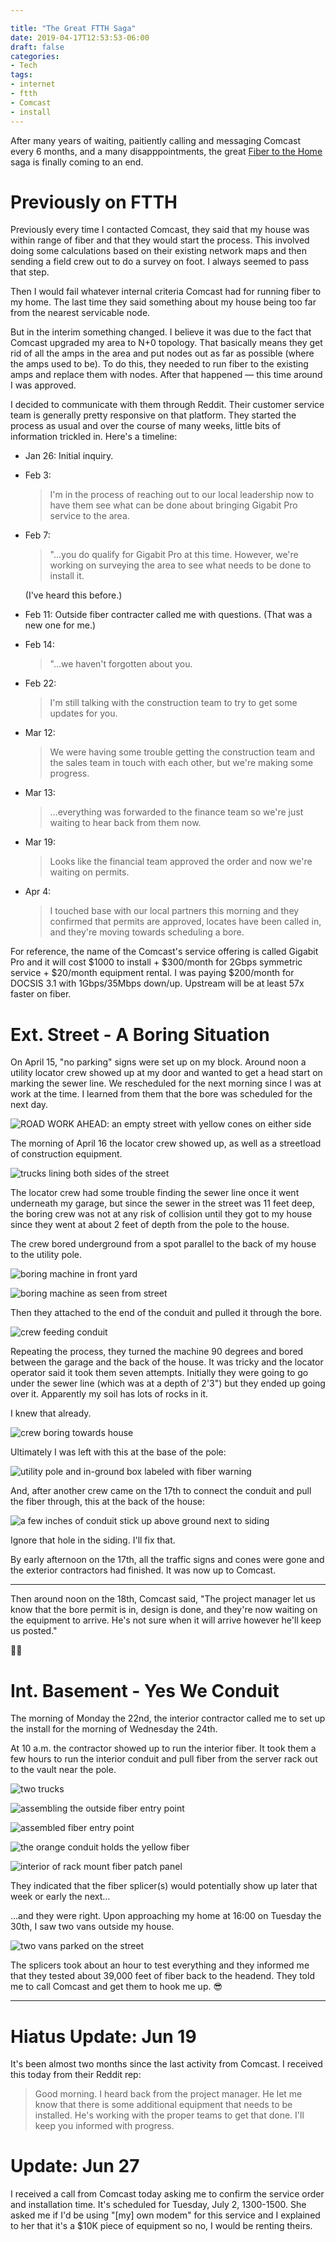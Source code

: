 ```yaml
---

title: "The Great FTTH Saga"
date: 2019-04-17T12:53:53-06:00
draft: false
categories:
- Tech
tags:
- internet
- ftth
- Comcast
- install
---
```


After many years of waiting, paitiently calling and messaging Comcast every 6 months, and a many disapppointments, the great [Fiber to the Home](https://en.wikipedia.org/wiki/Fiber_to_the_x) saga is finally coming to an end.

<!--more-->

# Previously on FTTH

Previously every time I contacted Comcast, they said that my house was within range of fiber and that they would start the process. This involved doing some calculations based on their existing network maps and then sending a field crew out to do a survey on foot. I always seemed to pass that step.

Then I would fail whatever internal criteria Comcast had for running fiber to my home. The last time they said something about my house being too far from the nearest servicable node.

But in the interim something changed. I believe it was due to the fact that Comcast upgraded my area to N+0 topology. That basically means they get rid of all the amps in the area and put nodes out as far as possible (where the amps used to be). To do this, they needed to run fiber to the existing amps and replace them with nodes. After that happened — this time around I was approved.

I decided to communicate with them through Reddit. Their customer service team is generally pretty responsive on that platform. They started the process as usual and over the course of many weeks, little bits of information trickled in. Here's a timeline:

* Jan 26: Initial inquiry.

* Feb 3: 
  
  > I'm in the process of reaching out to our local leadership now to have them see what can be done about bringing Gigabit Pro service to the area.
  
* Feb 7:

  > "...you do qualify for Gigabit Pro at this time. However, we're working on surveying the area to see what needs to be done to install it.

  (I've heard this before.)

* Feb 11: Outside fiber contracter called me with questions. (That was a new one for me.)

* Feb 14:

  > "...we haven't forgotten about you.

* Feb 22:

  > I'm still talking with the construction team to try to get some updates for you.

* Mar 12:

  > We were having some trouble getting the construction team and the sales team in touch with each other, but we're making some progress.

* Mar 13:

  > ...everything was forwarded to the finance team so we're just waiting to hear back from them now.

* Mar 19:

  > Looks like the financial team approved the order and now we're waiting on permits.

* Apr 4:

  > I touched base with our local partners this morning and they confirmed that permits are approved, locates have been called in, and they're moving towards scheduling a bore.

For reference, the name of the Comcast's service offering is called Gigabit Pro and it will cost $1000 to install + $300/month for 2Gbps symmetric service + $20/month equipment rental. I was paying $200/month for DOCSIS 3.1 with 1Gbps/35Mbps down/up. Upstream will be at least 57x faster on fiber.

# Ext. Street - A Boring Situation

On April 15, "no parking" signs were set up on my block. Around noon a utility locator crew showed up at my door and wanted to get a head start on marking the sewer line. We rescheduled for the next morning since I was at work at the time. I learned from them that the bore was scheduled for the next day.

![ROAD WORK AHEAD: an empty street with yellow cones on either side](/images/IMG_20190415_153642995.jpg)

The morning of April 16 the locator crew showed up, as well as a streetload of construction equipment.

![trucks lining both sides of the street](/images/IMG_20190416_133708849.jpg)

The locator crew had some trouble finding the sewer line once it went underneath my garage, but since the sewer in the street was 11 feet deep, the boring crew was not at any risk of collision until they got to my house since they went at about 2 feet of depth from the pole to the house.

The crew bored underground from a spot parallel to the back of my house to the utility pole.

![boring machine in front yard](/images/IMG_20190416_134312219_HDR.jpg)

![boring machine as seen from street](/images/IMG_20190416_134350428_HDR.jpg)

Then they attached to the end of the conduit and pulled it through the bore.

![crew feeding conduit](/images/IMG_20190416_134338560_HDR.jpg)

Repeating the process, they turned the machine 90 degrees and bored between the garage and the back of the house. It was tricky and the locator operator said it took them seven attempts. Initially they were going to go under the sewer line (which was at a depth of 2'3") but they ended up going over it. Apparently my soil has lots of rocks in it.

I knew that already.

![crew boring towards house](/images/IMG_20190416_140340437_HDR.jpg)

Ultimately I was left with this at the base of the pole:

![utility pole and in-ground box labeled with fiber warning](/images/IMG_20190416_140015817_HDR.jpg)

And, after another crew came on the 17th to connect the conduit and pull the fiber through, this at the back of the house:

![a few inches of conduit stick up above ground next to siding](/images/IMG_20190417_123627876_HDR.jpg)

Ignore that hole in the siding. I'll fix that.

By early afternoon on the 17th, all the traffic signs and cones were gone and the exterior contractors had finished. It was now up to Comcast.

----

Then around noon on the 18th, Comcast said, "The project manager let us know that the bore permit is in, design is done, and they're now waiting on the equipment to arrive. He's not sure when it will arrive however he'll keep us posted."

:man_facepalming:

# Int. Basement - Yes We Conduit

The morning of Monday the 22nd, the interior contractor called me to set up the install for the morning of Wednesday the 24th.

At 10 a.m. the contractor showed up to run the interior fiber. It took them a few hours to run the interior conduit and pull fiber from the server rack out to the vault near the pole.

![two trucks](/images/IMG_20190424_124349924_HDR.jpg)

![assembling the outside fiber entry point](/images/IMG_20190424_105523297.jpg)

![assembled fiber entry point](/images/IMG_20190424_124221080_HDR.jpg)

![the orange conduit holds the yellow fiber](/images/IMG_20190424_124630999.jpg)

![interior of rack mount fiber patch panel](/images/IMG_20190424_124742031.jpg)

They indicated that the fiber splicer(s) would potentially show up later that week or early the next…

...and they were right. Upon approaching my home at 16:00 on Tuesday the 30th, I saw two vans outside my house.

![two vans parked on the street](/images/IMG_20190430_160156882_HDR.jpg)

The splicers took about an hour to test everything and they informed me that they tested about 39,000 feet of fiber back to the headend. They told me to call Comcast and get them to hook me up. :sunglasses:

----

# Hiatus Update: Jun 19

It's been almost two months since the last activity from Comcast. I received this today from their Reddit rep:

> Good morning. I heard back from the project manager. He let me know that there is some additional equipment that needs to be installed. He's working with the proper teams to get that done. I'll keep you informed with progress.

# Update: Jun 27

I received a call from Comcast today asking me to confirm the service order and installation time. It's scheduled for Tuesday, July 2, 1300-1500. She asked me if I'd be using "[my] own modem" for this service and I explained to her that it's a $10K piece of equipment so no, I would be renting theirs.